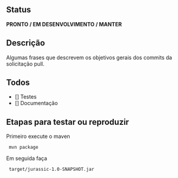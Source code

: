 ## Status
**PRONTO / EM DESENVOLVIMENTO / MANTER**

## Descrição
Algumas frases que descrevem os objetivos gerais dos commits da solicitação pull.

## Todos
- [] Testes
- [] Documentação

## Etapas para testar ou reproduzir


Primeiro execute o maven 
 
```
 mvn package
```
Em seguida faça

```
 target/jurassic-1.0-SNAPSHOT.jar
```
